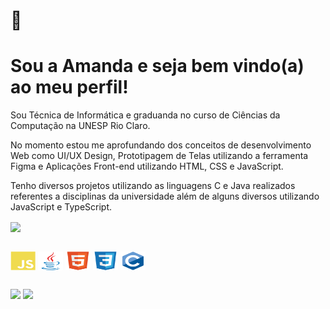 <h1>👋</h1>
<h1> Sou a Amanda e seja bem vindo(a) ao meu perfil!</h1>
<p>Sou Técnica de Informática e graduanda no curso de Ciências da Computação na UNESP Rio Claro.</p>
<p>No momento estou me aprofundando dos conceitos de desenvolvimento Web como UI/UX Design, Prototipagem de Telas utilizando a ferramenta Figma e Aplicações Front-end utilizando HTML, CSS e JavaScript.</p>
<p>Tenho diversos projetos utilizando as linguagens C e Java realizados referentes a disciplinas da universidade além de alguns diversos utilizando JavaScript e TypeScript.</p>



<div>
  <img align="center" height="180em" src="https://github-readme-stats.vercel.app/api?username=mandyymoraes&show_icons=true&theme=swift&bg_color=00000000)(https://github.com/anuraghazra/github-readme-stats)"/>
  <p></p>


</div>

<div style="display: inline_block"><br>
  <img align="center" alt="js" height="30" width="40" src="https://raw.githubusercontent.com/devicons/devicon/master/icons/javascript/javascript-plain.svg">
  <img align="center" alt="react" height="30" width="40" src="https://raw.githubusercontent.com/devicons/devicon/master/icons/java/java-original.svg">
  <img align="center" alt="html" height="30" width="40" src="https://raw.githubusercontent.com/devicons/devicon/master/icons/html5/html5-original.svg">
  <img align="center" alt="css" height="30" width="40" src="https://raw.githubusercontent.com/devicons/devicon/master/icons/css3/css3-original.svg">
  <img align="center" alt="c++" height="30" width="40" src="https://raw.githubusercontent.com/devicons/devicon/master/icons/c/c-original.svg">
</div>
  
  ##
 
<div> 
  <a href = "mailto:amandamoraesmaria@gmail.com"><img src="https://img.shields.io/badge/-Gmail-%23333?style=for-the-badge&logo=gmail&logoColor=red" target="_blank"></a>
  <a href="https://www.linkedin.com/in/amandamariamoraes/" target="_blank"><img src="https://img.shields.io/badge/-LinkedIn-%230077B5?style=for-the-badge&logo=linkedin&logoColor=white" target="_blank"></a> 
  
</div>

